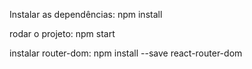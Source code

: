 Instalar as dependências:
npm install

rodar o projeto:
npm start

instalar router-dom:
npm install --save react-router-dom